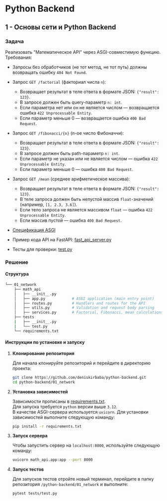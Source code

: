 # Python Backend

## 1 - Основы сети и Python Backend

### Задача

Реализовать "Математическое API" через ASGI-совместимую функцию. Требования:

- Запросы без обработчиков (не тот метод, не тот путь) должны возвращать ошибку `404 Not Found`.

- Запрос `GET /factorial` (факториал числа `n`):

  - Возвращает результат в теле ответа в формате JSON: `{"result": 123}`.
  - В запросе должен быть query-параметр `n: int`.
  - Если параметра нет или он не является числом — возвращается ошибка `422 Unprocessable Entity`.
  - Если параметр меньше 0 — возвращается ошибка `400 Bad Request`.

- Запрос `GET /fibonacci/{n}` (n-ое число Фибоначчи):

  - Возвращает результат в теле ответа в формате JSON: `{"result": 123}`.
  - В запросе должен быть path-параметр `n: int`.
  - Если параметр не указан или не является числом — ошибка `422 Unprocessable Entity`.
  - Если параметр меньше 0 — ошибка `400 Bad Request`.

- Запрос `GET /mean` (среднее арифметическое массива):

  - Возвращает результат в теле ответа в формате JSON: `{"result": 123}`.
  - В теле запроса должен быть непустой массив `float`-значений (например, `[1, 2.3, 3.6]`).
  - Если тело запроса не является массивом `float` — ошибка `422 Unprocessable Entity`.
  - Если массив пустой — ошибка `400 Bad Request`.

- [Спецификация ASGI](https://asgi.readthedocs.io/en/latest/specs/www.html#http)

- Пример кода API на FastAPI: [fast_api_server.py](/01_network/learning-scripts/fast_api_server.py)

- Тесты для проверки: [test.py](/01_network/tests/test.py)

### Решение

#### Структура

```bash
└── 01_network
    ├── math_api
    │   ├── __init__.py
    │   ├── app.py            # ASGI application (main entry point)
    │   ├── routes.py         # Handlers and routes for the API
    │   ├── utils.py          # Validation and request body parsing
    │   ├── services.py       # Factorial, Fibonacci, mean calculations
    ├── tests
    |   ├── __init__.py
    |   └── test.py
    └── requirements.txt

```

#### Инструкции по установке и запуску

1. **Клонирование репозитория**

   Для начала клонируйте репозиторий и перейдите в директорию проекта:

   ```bash
   git clone https://github.com/deniskirbaba/python-backend.git
   cd python-backend/01_network
   ```

2. **Установка зависимостей**

    Зависимости прописаны в [requirements.txt](/01_network/requirements.txt).  
   Для запуска требуется `python` версии выше `3.12`.  
   В качестве ASGI-сервера используется `uvicorn`. Для установки зависимостей выполните следующую команду:

   ```bash
   pip install -r requirements.txt
   ```

3. **Запуск сервера**

   Чтобы запустить сервер на `localhost:8000`, используйте следующую команду:

   ```bash
   uvicorn math_api.app:app --port 8000
   ```

4. **Запуск тестов**

    Для запусков тестов отройте новый терминал, перейдите в папку репозитория `/python-backend/01_network` и выполните:

    ```bash
    pytest tests/test.py
    ```